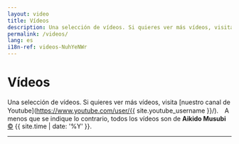 ```yaml
---
layout: video
title: Vídeos
description: Una selección de vídeos. Si quieres ver más vídeos, visita nuestro canal de Youtube. A menos que se indique lo contrario, todos los vídeos son de Aikido Musubi.
permalink: /videos/
lang: es
i18n-ref: videos-NuhYeNWr
---
```


# Vídeos

Una selección de vídeos. Si quieres ver más vídeos, visita [nuestro canal de Youtube](https://www.youtube.com/user/{{ site.youtube_username }}/).　A menos que se indique lo contrario, todos los vídeos son de __Aikido Musubi__ <a href="https://github.com/aikidomusubi/aikidomusubi.com/blob/master/LICENSE" class="copyleft flipH" style="display: inline-block;" title="LICENSE">&copy;</a> {{ site.time | date: '%Y' }}.

<hr>
